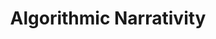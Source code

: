---
title: Algorithmic Narrativity
description: "The combination of the human ability to understand experience through narrative with the power of the computer to process and generate data that results in the development, modification, and distribution of narratives"
---